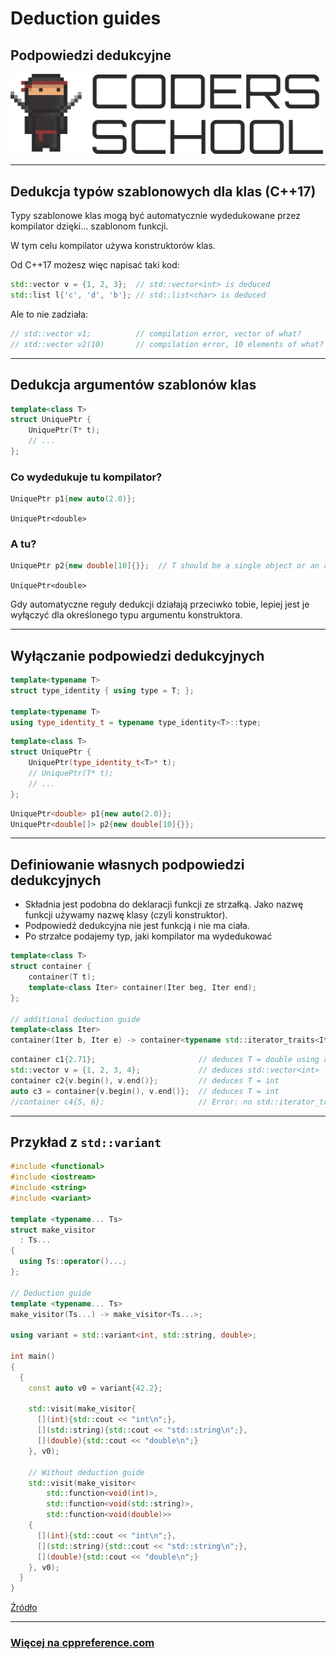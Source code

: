 <!-- .slide: data-background="#111111" -->

# Deduction guides

## Podpowiedzi dedukcyjne

<a href="https://coders.school">
    <img width="500" src="../img/coders_school_logo.png" alt="Coders School" class="plain">
</a>

___

## Dedukcja typów szablonowych dla klas (C++17)

Typy szablonowe klas mogą być automatycznie wydedukowane przez kompilator dzięki... szablonom funkcji.
<!-- .element: class="fragment fade-in" -->

W tym celu kompilator używa konstruktorów klas.
<!-- .element: class="fragment fade-in" -->

Od C++17 możesz więc napisać taki kod:
<!-- .element: class="fragment fade-in" -->

```c++
std::vector v = {1, 2, 3};  // std::vector<int> is deduced
std::list l{'c', 'd', 'b'}; // std::list<char> is deduced
```
<!-- .element: class="fragment fade-in" -->

Ale to nie zadziała:
<!-- .element: class="fragment fade-in" -->

```cpp
// std::vector v1;          // compilation error, vector of what?
// std::vector v2(10)       // compilation error, 10 elements of what?
```
<!-- .element: class="fragment fade-in" -->

___
<!-- .slide: data-visibility="hidden" style="font-size: 0.85em" -->

## Dedukcja argumentów szablonów klas

```cpp
template<class T>
struct UniquePtr {
    UniquePtr(T* t);
    // ...
};
```
<!-- .element: class="fragment fade-in" -->

### Co wydedukuje tu kompilator?
<!-- .element: class="fragment fade-in" -->

```cpp
UniquePtr p1{new auto(2.0)};
```
<!-- .element: class="fragment fade-in" -->

`UniquePtr<double>`
<!-- .element: class="fragment fade-in" -->

### A tu?
<!-- .element: class="fragment fade-in" -->

```cpp
UniquePtr p2{new double[10]{}};  // T should be a single object or an array?
```
<!-- .element: class="fragment fade-in" -->

`UniquePtr<double>`
<!-- .element: class="fragment fade-in" -->

Gdy automatyczne reguły dedukcji działają przeciwko tobie, lepiej jest je wyłączyć dla określonego typu argumentu konstruktora.
<!-- .element: class="fragment fade-in" -->

___
<!-- .slide: data-visibility="hidden" -->

## Wyłączanie podpowiedzi dedukcyjnych

```cpp
template<typename T>
struct type_identity { using type = T; };

template<typename T>
using type_identity_t = typename type_identity<T>::type;
```
<!-- .element: class="fragment fade-in" -->

```cpp
template<class T>
struct UniquePtr {
    UniquePtr(type_identity_t<T>* t);
    // UniquePtr(T* t);
    // ...
};
```
<!-- .element: class="fragment fade-in" -->

```cpp
UniquePtr<double> p1{new auto(2.0)};
UniquePtr<double[]> p2{new double[10]{}};
```
<!-- .element: class="fragment fade-in" -->

___

## Definiowanie własnych podpowiedzi dedukcyjnych

* <!-- .element: class="fragment fade-in" --> Składnia jest podobna do deklaracji funkcji ze strzałką. Jako nazwę funkcji używamy nazwę klasy (czyli konstruktor).
* <!-- .element: class="fragment fade-in" --> Podpowiedź dedukcyjna nie jest funkcją i nie ma ciała.
* <!-- .element: class="fragment fade-in" --> Po strzałce podajemy typ, jaki kompilator ma wydedukować

```cpp
template<class T>
struct container {
    container(T t);
    template<class Iter> container(Iter beg, Iter end);
};

// additional deduction guide
template<class Iter>
container(Iter b, Iter e) -> container<typename std::iterator_traits<Iter>::value_type>;
```
<!-- .element: class="fragment fade-in" style="font-size: 1.2rem" -->

```cpp
container c1{2.71};                       // deduces T = double using an automatic guide
std::vector v = {1, 2, 3, 4};             // deduces std::vector<int>
container c2{v.begin(), v.end()};         // deduces T = int
auto c3 = container{v.begin(), v.end()};  // deduces T = int
//container c4{5, 6};                     // Error: no std::iterator_traits<int>::value_type
```
<!-- .element: class="fragment fade-in" style="font-size: 1.2rem" -->

___

## Przykład z `std::variant`

```cpp
#include <functional>
#include <iostream>
#include <string>
#include <variant>

template <typename... Ts>
struct make_visitor
  : Ts...
{
  using Ts::operator()...;
};

// Deduction guide
template <typename... Ts>
make_visitor(Ts...) -> make_visitor<Ts...>;

using variant = std::variant<int, std::string, double>;

int main()
{
  {
    const auto v0 = variant{42.2};

    std::visit(make_visitor{
      [](int){std::cout << "int\n";},
      [](std::string){std::cout << "std::string\n";},
      [](double){std::cout << "double\n";}
    }, v0);

    // Without deduction guide
    std::visit(make_visitor<
        std::function<void(int)>,
        std::function<void(std::string)>,
        std::function<void(double)>>
    {
      [](int){std::cout << "int\n";},
      [](std::string){std::cout << "std::string\n";},
      [](double){std::cout << "double\n";}
    }, v0);
  }
}
```
<!-- .element: style="font-size: 1.2rem" -->

[Źródło](https://gist.github.com/ahamez/383f8e326d2b63d27a2ef6935162ce09)

___

### [Więcej na cppreference.com](https://en.cppreference.com/w/cpp/language/class_template_argument_deduction)
